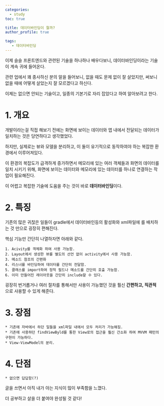 ```yaml
---
categories: 
  - study
toc: true

title: 데이터바인딩이 뭘까?
author_profile: true

tags:
   - 데이터바인딩
---
```


이제 슬슬 프론트엔드와 관련된 기술을 하나하나 배우다보니, 데이터바인딩이라는 기술이 계속 귀에 들어온다.

관련 업에서 꽤 종사하신 분의 말을 들어보니, 없을 때도 문제 없이 잘 살았지만, 써보니 없을 때에 어떻게 살았는지 잘 모르겠다고 하신다.

이제는 없으면 안되는 기술이고, 일종의 기본기로 자리 잡았다고 하여 알아보려고 한다.

# 1. 개요

개발이라는걸 직접 해보기 전에는 화면에 보이는 데이터와 앱 내에서 전달되는 데이터가 일치하는 것은 당연하다고 생각했었다.

하지만, 실제로는 뷰와 모델을 분리하고, 이 둘이 유기적으로 동작하여야 하는 복잡한 환경에서 이루어져있다.

이 환경의 복잡도가 급격하게 증가하면서 메모리에 있는 여러 객체들과 화면의 데이터를 일치 시키기 위해, 화면에 보이는 데이터와 메모리에 있는 데이터를 하나로 연결하는 작업이 필요해진다.

이 어렵고 복잡한 기술에 도움을 주는 것이 바로 **데이터바인딩**이다. 

# 2. 특징

기존의 많은 귀찮은 일들이 gradle에서 데이터바인등의 활성화와 xml파일에 <layout>를 배치하는 것 만으로 굉장히 편해진다.

핵심 기능만 간단히 나열하자면 아래와 같다.

    1. Acivity를 객체화 하여 사용 가능함.
    2. Layout에서 생성한 뷰를 별도의 선언 없이 activity에서 사용 가능함.
    3. 메소드 참조의 간편화
    4. 리스너를 바인딩하여 데이터를 간단히 전달함.
    5. 클래스를 import하여 정적 필드나 메소드를 간단히 호출 가능함.
    6. 이미 만들어진 레이아웃을 간단히 include할 수 있다.
    
굉장히 번거롭거나 여러 절차를 통해서만 사용이 가능했던 것을 훨신 **간편하고, 직관적**으로 사용할 수 있게 해준다.

# 3. 장점

    * 기존에 자바에서 하던 일들을 xml파일 내에서 모두 처리가 가능해짐.
    * 기존에 사용하던 findViewByld를 통한 View로의 접근을 훨신 간소화 하여 MVVM 패턴의 구현이 가능하다.
    * View-ViewModel의 분리.
    
# 4. 단점

    * 없으면 답답함(?)
    
    

글을 쓰면서 아직 내가 아는 지식이 많이 부족함을 느꼈다.

더 공부하고 살을 더 붙여야 완성될 것 같다!
